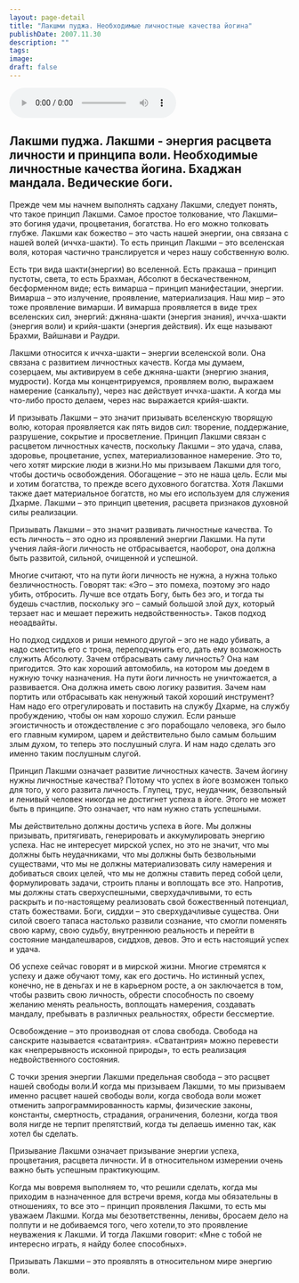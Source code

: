 ```yaml
---
layout: page-detail
title: "Лакшми пуджа. Необходимые личностные качества йогина"
publishDate: 2007.11.30
description: ""
tags:
image:
draft: false
---
```


<audio title="2007.11.30 - Лакшми пуджа. Необходимые личностные качества йогина.mp3" src="/upload/iblock/9b2/9b22617f8b7cd88132e1d979f636114c.mp3" controls=""></audio>

## **Лакшми пуджа. Лакшми - энергия расцвета личности и принципа воли.** **Необходимые личностные качества йогина.** **Бхаджан мандала.** **Ведические боги.**

  
 Прежде чем мы начнем выполнять садхану Лакшми, следует понять, что такое принцип Лакшми. Самое простое толкование, что Лакшми– это богиня удачи, процветания, богатства. Но его можно толковать глубже. Лакшми как божество – это часть нашей энергии, она связана с нашей волей (иччха-шакти). То есть принцип Лакшми – это вселенская воля, которая частично транслируется и через нашу собственную волю.

 Есть три вида шакти(энергии) во вселенной. Есть пракаша – принцип пустоты, света, то есть Брахман, Абсолют в бескачественном, бесформенном виде; есть вимарша – принцип манифестации, энергии. Вимарша – это излучение, проявление, материализация. Наш мир – это тоже проявление вимарши. И вимарша проявляется в виде трех вселенских сил, энергий: джняна-шакти (энергия знания), иччха-шакти (энергия воли) и крийя-шакти (энергия действия). Их еще называют Брахми, Вайшнави и Раудри.

 Лакшми относится к иччха-шакти – энергии вселенской воли. Она связана с развитием личностных качеств. Когда мы думаем, созерцаем, мы активируем в себе джняна-шакти (энергию знания, мудрости). Когда мы концентрируемся, проявляем волю, выражаем намерение (санкальпу), через нас действует иччха-шакти. А когда мы что-либо просто делаем, через нас выражается крийя-шакти.

 И призывать Лакшми – это значит призывать вселенскую творящую волю, которая проявляется как пять видов сил: творение, поддержание, разрушение, сокрытие и просветление. Принцип Лакшми связан с расцветом личностных качеств, поскольку Лакшми – это удача, слава, здоровье, процветание, успех, материализованное намерение. Это то, чего хотят мирские люди в жизни.Но мы призываем Лакшми для того, чтобы достичь освобождения. Обогащение – это не наша цель. Если мы и хотим богатства, то прежде всего духовного богатства. Хотя Лакшми также дает материальное богатств, но мы его используем для служения Дхарме. Лакшми – это принцип цветения, расцвета признаков духовной силы реализации.

 Призывать Лакшми – это значит развивать личностные качества. То есть личность – это одно из проявлений энергии Лакшми. На пути учения лайя-йоги личность не отбрасывается, наоборот, она должна быть развитой, сильной, очищенной и успешной.

 Многие считают, что на пути йоги личность не нужна, а нужна только безличностность. Говорят так: «Эго – это помеха, поэтому эго надо убить, отбросить. Лучше все отдать Богу, быть без эго, и тогда ты будешь счастлив, поскольку эго – самый большой злой дух, который терзает нас и мешает пережить недвойственность». Таков подход неоадвайты.

 Но подход сиддхов и риши немного другой – эго не надо убивать, а надо сместить его с трона, переподчинить его, дать ему возможность служить Абсолюту. Зачем отбрасывать саму личность? Она нам пригодится. Это как хороший автомобиль, на котором мы доедем в нужную точку назначения. На пути йоги личность не уничтожается, а развивается. Она должна иметь свою логику развития. Зачем нам портить или отбрасывать как ненужный такой хороший инструмент? Нам надо его отрегулировать и поставить на службу Дхарме, на службу пробуждению, чтобы он нам хорошо служил. Если раньше эгоистичность и отождествление с эго порабощало человека, эго было его главным кумиром, царем и действительно было самым большим злым духом, то теперь это послушный слуга. И нам надо сделать эго именно таким послушным слугой.

 Принцип Лакшми означает развитие личностных качеств. Зачем йогину нужны личностные качества? Потому что успех в йоге возможен только для того, у кого развита личность. Глупец, трус, неудачник, безвольный и ленивый человек никогда не достигнет успеха в йоге. Этого не может быть в принципе. Это означает, что нам нужно стать успешными.

 Мы действительно должны достичь успеха в йоге. Мы должны призывать, притягивать, генерировать и аккумулировать энергию успеха. Нас не интересует мирской успех, но это не значит, что мы должны быть неудачниками, что мы должны быть безвольными существами, что мы не должны материализовать силу намерения и добиваться своих целей, что мы не должны ставить перед собой цели, формулировать задачи, строить планы и воплощать все это. Напротив, мы должны стать сверхуспешными, сверхудачливыми, то есть раскрыть и по-настоящему реализовать свой божественный потенциал, стать божествами. Боги, сиддхи – это сверхудачливые существа. Они силой своего тапаса настолько развили сознание, что смогли поменять свою карму, свою судьбу, внутреннюю реальность и перейти в состояние мандалешваров, сиддхов, девов. Это и есть настоящий успех и удача.

 Об успехе сейчас говорят и в мирской жизни. Многие стремятся к успеху и даже обучают тому, как его достичь. Но истинный успех, конечно, не в деньгах и не в карьерном росте, а он заключается в том, чтобы развить свою личность, обрести способность по своему желанию менять реальность, воплощать намерения, создавать мандалу, пребывать в различных реальностях, обрести бессмертие.

 Освобождение – это производная от слова свобода. Свобода на санскрите называется «сватантрия». «Сватантрия» можно перевести как «непрерывность исконной природы», то есть реализация недвойственного состояния.

 С точки зрения энергии Лакшми предельная свобода – это расцвет нашей свободы воли.И когда мы призываем Лакшми, то мы призываем именно расцвет нашей свободы воли, когда свобода воли может отменить запрограммированность кармы, физические законы, константы, смертность, страдания, ограничения, болезни, когда твоя воля нигде не терпит препятствий, когда ты делаешь именно так, как хотел бы сделать.

 Призывание Лакшми означает призывание энергии успеха, процветания, расцвета личности. И в относительном измерении очень важно быть успешным практикующим.

 Когда мы вовремя выполняем то, что решили сделать, когда мы приходим в назначенное для встречи время, когда мы обязательны в отношениях, то все это – принцип проявления Лакшми, то есть мы уважаем Лакшми. Когда мы безответственны, ленивы, бросаем дело на полпути и не добиваемся того, чего хотели,то это проявление неуважения к Лакшми. И тогда Лакшми говорит: «Мне с тобой не интересно играть, я найду более способных».

 Призывать Лакшми – это проявлять в относительном мире энергию воли.
  
  
